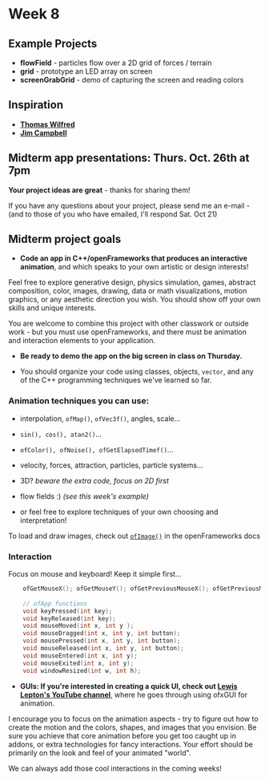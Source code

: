 # Week 8

## Example Projects 

- **flowField** - particles flow over a 2D grid of forces / terrain
- **grid** - prototype an LED array on screen
- **screenGrabGrid** - demo of capturing the screen and reading colors

## Inspiration

- **[Thomas Wilfred](https://www.google.com/search?tbm=isch&q=Thomas+Wilfred)**
- **[Jim Campbell](https://www.vice.com/en_us/article/av43jz/jim-campbells-sculptural-led-light-installations)**


## Midterm app presentations: Thurs. Oct. 26th at 7pm

**Your project ideas are great** - thanks for sharing them!

If you have any questions about your project, please send me an e-mail  -
(and to those of you who have emailed, I'll respond Sat. Oct 21)

## Midterm project goals

- **Code an app in C++/openFrameworks that produces an interactive animation**, and which speaks to your own artistic or design interests!

 Feel free to explore generative design, physics simulation, games, abstract composition, color, images, drawing, data or math visualizations, motion graphics, or any aesthetic direction you wish.  You should show off your own skills and unique interests.

 You are welcome to combine this project with other classwork or outside work - but you must use openFrameworks, and there must be animation and interaction elements to your application.
 
- **Be ready to demo the app on the big screen in class on Thursday.**

- You should organize your code using classes, objects, `vector`, and any of the C++ programming techniques we've learned so far.
  
### Animation techniques you can use:

+ interpolation, `ofMap()`, `ofVec3f()`, angles, scale...
+ `sin(), cos(), atan2()`...
+ `ofColor(), ofNoise(), ofGetElapsedTimef()`...
+ velocity, forces, attraction, particles, particle systems...
+ 3D? _beware the extra code, focus on 2D first_  
+ flow fields :) _(see this week's example)_

+ or feel free to explore techniques of your own choosing and interpretation!
  
To load and draw images, check out [`ofImage()`](http://openframeworks.cc/documentation/graphics/ofImage/) in the openFrameworks docs 
    
    
### Interaction 

Focus on mouse and keyboard!  Keep it simple first...

```c++
    ofGetMouseX(); ofGetMouseY(); ofGetPreviousMouseX(); ofGetPreviousMouseY();
    
    // ofApp functions
    void keyPressed(int key);
    void keyReleased(int key);
    void mouseMoved(int x, int y );
    void mouseDragged(int x, int y, int button);
    void mousePressed(int x, int y, int button);
    void mouseReleased(int x, int y, int button);
    void mouseEntered(int x, int y);
    void mouseExited(int x, int y);
    void windowResized(int w, int h);
```

- **GUIs: If you're interested in creating a quick UI, check out [Lewis Lepton's YouTube channel](https://www.youtube.com/watch?v=X_is1x8iVtw&list=PL4neAtv21WOmrV8z9rSzL20QpdLU1zJLr&index=20)**, where he goes through using ofxGUI for animation.  


I encourage you to focus on the animation aspects - try to figure out how to create the motion and the colors, shapes, and images that you envision.  Be sure you achieve that core animation before you get too caught up in addons, or extra technologies for fancy interactions. Your effort should be primarily on the look and feel of your animated "world".

We can always add those cool interactions in the coming weeks!  

